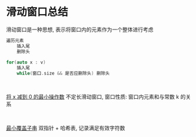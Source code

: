 # 滑动窗口总结

滑动窗口是一种思想, 表示将窗口内的元素作为一个整体进行考虑

```C++
遍历元素
    插入尾
    删除头
    
for(auto x : v)
    插入尾
    while(窗口.size && 是否应删除头) 删除头
```



$~$

[将 x 减到 0 的最小操作数](https://leetcode-cn.com/problems/minimum-operations-to-reduce-x-to-zero/)	不定长滑动窗口, 窗口性质: 窗口内元素和与常数 k 的关系

$~$

[最小覆盖子串](https://leetcode-cn.com/problems/minimum-window-substring/)	双指针 + 哈希表, 记录满足有效字符数